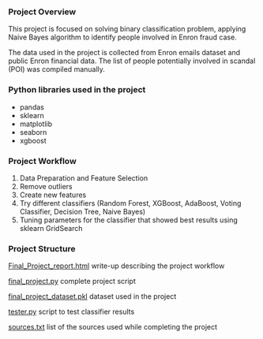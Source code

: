 ### Project Overview

This project is focused on solving binary classification problem, applying Naive Bayes algorithm to identify 
people involved in Enron fraud case. 

The data used in the project is collected from Enron emails dataset and public Enron financial data. 
The list of people potentially involved in scandal (POI) was compiled manually. 

### Python libraries used in the project

- pandas
- sklearn
- matplotlib
- seaborn
- xgboost 

### Project Workflow

1. Data Preparation and Feature Selection
2. Remove outliers
3. Create new features
4. Try different classifiers (Random Forest, XGBoost, AdaBoost, Voting Classifier, Decision Tree, Naive Bayes) 
5. Tuning parameters for the classifier that showed best results using sklearn GridSearch

### Project Structure

[Final_Project_report.html](https://github.com/iuliakhomenko/Enron_data_classification/blob/master/Final_Project_report.html) write-up describing the project workflow

[final_project.py](https://github.com/iuliakhomenko/Enron_data_classification/blob/master/final_project.py) complete project script

[final_project_dataset.pkl](https://github.com/iuliakhomenko/Enron_data_classification/blob/master/final_project_dataset.pkl) dataset used in the project 

[tester.py](https://github.com/iuliakhomenko/Enron_data_classification/blob/master/tester.py) script to test classifier results

[sources.txt](https://github.com/iuliakhomenko/Enron_data_classification/blob/master/sources.txt) list of the sources used while completing the project 
